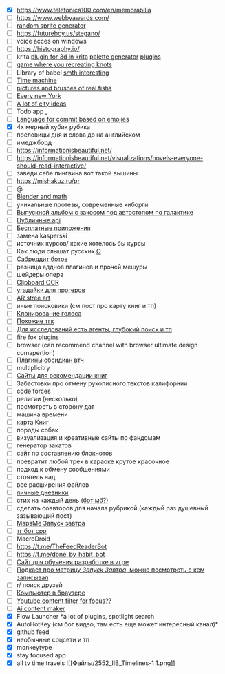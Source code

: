 - [x] https://www.telefonica100.com/en/memorabilia
- [ ] https://www.webbyawards.com/
- [ ] [random sprite generator](https://lospec.com/procedural-pixel-art-generator/)
- [ ] https://futureboy.us/stegano/
- [ ] voice acces on windows
- [ ] https://histography.io/
- [ ] krita [plugin for 3d in krita](https://krita-artists.org/t/plugin-blender-layer-live-3d-view-in-krita/63394) [palette generator](https://krita-artists.org/t/palette-generator/55225) [plugins](https://krita-artists.org/c/resources/plugins/33)
- [ ] [game where you recreating knots](https://www.youtube.com/watch?v=NeXDCGQ77rI)
- [ ] Library of babel [smth interesting](https://player.vimeo.com/video/253667099?autoplay=1&playsinline=1&color&autopause=0&loop=1&muted=0&title=0&portrait=0&byline=0#t=)
- [ ] [Time machine](https://amnh-sciviz.github.io/amnh-time-machine/#floor2)
- [ ] [pictures and brushes of real fishs](https://paperkingdom.brianfoo.com/)
- [ ] [Every new York](https://continuouscity.com/build/#ebh4o8cxd1zz)
- [ ] [A lot of city ideas](https://citiesofyou.com/)
- [ ] Todo app [.](https://amazingmarvin.com/)
- [ ] [Language for commit based on emojies](https://gitmoji.dev/)
- [x] 4х мерный кубик рубика
- [ ] пословицы дня и слова до на английском
- [ ] имеджборд
- [ ] https://informationisbeautiful.net/
- [ ] https://informationisbeautiful.net/visualizations/novels-everyone-should-read-interactive/
- [ ] заведи себе пингвина вот такой вышины
- [ ] https://mishakuz.ru/pr
- [ ] @
- [ ] [Blender and math](https://youtu.be/lrwSZNVyZMk?si=WbSe9Ipl687hPKiG)
- [ ] уникальные протезы, современные киборги
- [ ] [Выпускной альбом с закосом под автостопом по галактике](https://archive.org/details/ollapodrida1989unse)
- [ ] [Публичные api](https://github.com/public-apis/public-apis?tab=readme-ov-file#book)
- [ ] [Бесплатные приложения](https://github.com/Axorax/awesome-free-apps?tab=readme-ov-file#sync-and-clone)
- [ ] замена kasperski
- [ ] источник курсов/ какие хотелось бы курсы
- [ ] Как люди слышат русских [O](https://youtube.com/shorts/BhWMynlgsv4?si=3-nuqRkWr-Rnb-Gx)
- [ ] [Сабреддит ботов](https://tjournal.ru/internet/89199-korolevstvo-robotov-istoriya-razdela-na-reddit-kotoryy-uzhe-chetyre-goda-vedut-isklyuchitelno-boty)
- [ ] разница адднов плагинов и прочей мешуры
- [ ] шейдеры опера
- [ ] [Clipboard OCR](https://apps.microsoft.com/detail/9mvcljcs3jtt?ocid=webpdpshare)
- [ ] [угадайки для прогеров](https://www.codeguessr.com/)
- [ ] [AR stree art](https://apps.apple.com/ca/app/guerila-ar-street-art/id6621189450)
- [ ] иные поисковики (см пост про карту книг и тп)
- [ ] [Клонирование голоса](https://github.com/myshell-ai/OpenVoice/blob/main/.gitignore "https://github.com/myshell-ai/OpenVoice/blob/main/.gitignore")
- [ ] [Похожие тгк](https://github.com/SocialLinks-IO/telegram-similar-channels "https://github.com/SocialLinks-IO/telegram-similar-channels")
- [ ] [Для исследований есть агенты, глубокий поиск и тп](https://getliner.com/?didSignUp=true&entryType=first_touch&stableId=8eb905fb-99b1-4e48-bfa3-246cf8241a53)
- [ ] fire fox plugins
- [ ] browser (can recommend channel with browser ultimate design comapertion)
- [ ] [Плагины обсидиан втч](https://obsidian.md/clipper "https://obsidian.md/clipper")
- [ ] multiplicitry
- [ ] [Сайты для рекомендации книг](https://www.reddit.com/r/books/comments/txqn1r/what_websites_do_you_use_for_book_recommendations/?tl=ru)
- [ ] Забастовки про отмену рукописного текстов калифорнии
- [ ] code forces
- [ ] религии (несколько)
- [ ] посмотреть в сторону дат
- [ ] машина времени
- [ ] карта Книг
- [ ] породы собак
- [ ] визуализация и креативные сайты по фандомам
- [ ] генератор закатов 
- [ ] сайт по составлению блокнотов
- [ ] превратит любой трек в караоке крутое красочное
- [ ] подход к обмену сообщениями
- [ ] стоятель над 
- [ ] все расширения файлов
- [ ] [личные дневники](https://corpus.prozhito.org/person/6983)
- [ ] стих на каждый день [(бот мб?)](https://kelijah.livejournal.com/314989.html)
- [ ] сделать соавторов для начала рубрикой (каждый раз душевный зазывающий пост)
- [ ] [MapsMe Запуск завтра](https://pca.st/episode/7bc78ccc-3cf8-4593-af51-df9ee357e6fb)
- [ ] [тг бот cpp](https://github.com/reo7sp/tgbot-cpp)
- [ ] MacroDroid
- [ ] https://t.me/TheFeedReaderBot
- [ ] https://t.me/done_by_habit_bot
- [ ] [Сайт для обучения разработке в игре](https://www.codedex.io/)
- [ ] [Подкаст про матрицу *Запуск Завтра*, можно посмотреть с кем записывал](https://pca.st/episode/c6bea87b-fdea-4384-b9a5-88eb9a8c0b6b)
- [ ] r/ поиск друзей
- [ ] [Компьютер в браузере](https://softwareontheweb.com/product/puter)
- [ ] [Youtube content filter for focus??](https://softwareontheweb.com/product/edufilter)
- [ ] [Ai content maker](https://softwareontheweb.com/product/creating-posts)
- [x] Flow Launcher *a lot of plugins, spotlight search
- [x] AutoHotKey (см бог видео, там есть еще может интересный канал)*
- [x] github feed
- [x] необычные соцсети и тп
- [x] monkeytype
- [x] stay focused app
- [x] all tv time travels ![[Файлы/2552_IIB_Timelines-1 1.png]]
